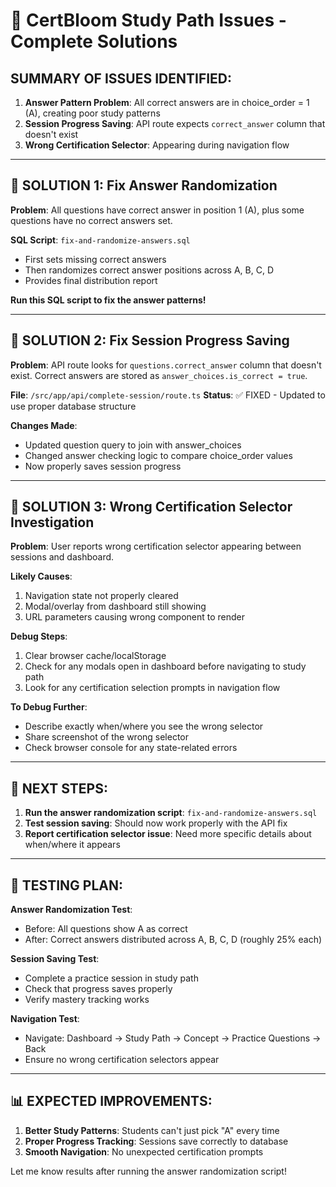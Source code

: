 # 🎯 CertBloom Study Path Issues - Complete Solutions

## SUMMARY OF ISSUES IDENTIFIED:

1. **Answer Pattern Problem**: All correct answers are in choice_order = 1 (A), creating poor study patterns
2. **Session Progress Saving**: API route expects `correct_answer` column that doesn't exist  
3. **Wrong Certification Selector**: Appearing during navigation flow

---

## 🔧 **SOLUTION 1: Fix Answer Randomization**

**Problem**: All questions have correct answer in position 1 (A), plus some questions have no correct answers set.

**SQL Script**: `fix-and-randomize-answers.sql` 
- First sets missing correct answers 
- Then randomizes correct answer positions across A, B, C, D
- Provides final distribution report

**Run this SQL script to fix the answer patterns!**

---

## 🔧 **SOLUTION 2: Fix Session Progress Saving**

**Problem**: API route looks for `questions.correct_answer` column that doesn't exist. Correct answers are stored as `answer_choices.is_correct = true`.

**File**: `/src/app/api/complete-session/route.ts`
**Status**: ✅ FIXED - Updated to use proper database structure

**Changes Made**:
- Updated question query to join with answer_choices
- Changed answer checking logic to compare choice_order values
- Now properly saves session progress

---

## 🔧 **SOLUTION 3: Wrong Certification Selector Investigation**

**Problem**: User reports wrong certification selector appearing between sessions and dashboard.

**Likely Causes**:
1. Navigation state not properly cleared
2. Modal/overlay from dashboard still showing
3. URL parameters causing wrong component to render

**Debug Steps**:
1. Clear browser cache/localStorage
2. Check for any modals open in dashboard before navigating to study path
3. Look for any certification selection prompts in navigation flow

**To Debug Further**:
- Describe exactly when/where you see the wrong selector
- Share screenshot of the wrong selector
- Check browser console for any state-related errors

---

## 🎯 **NEXT STEPS:**

1. **Run the answer randomization script**: `fix-and-randomize-answers.sql`
2. **Test session saving**: Should now work properly with the API fix
3. **Report certification selector issue**: Need more specific details about when/where it appears

---

## 🧪 **TESTING PLAN:**

**Answer Randomization Test**:
- Before: All questions show A as correct
- After: Correct answers distributed across A, B, C, D (roughly 25% each)

**Session Saving Test**:
- Complete a practice session in study path
- Check that progress saves properly
- Verify mastery tracking works

**Navigation Test**:
- Navigate: Dashboard → Study Path → Concept → Practice Questions → Back
- Ensure no wrong certification selectors appear

---

## 📊 **EXPECTED IMPROVEMENTS:**

1. **Better Study Patterns**: Students can't just pick "A" every time
2. **Proper Progress Tracking**: Sessions save correctly to database  
3. **Smooth Navigation**: No unexpected certification prompts

Let me know results after running the answer randomization script!
